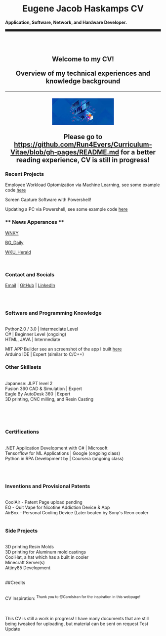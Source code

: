 <h1 align="center">Eugene Jacob Haskamps CV</h1>
<b> Application, Software, Network, and Hardware Developer. </b>
<hr style="border-style: dotted" />
<br>
                                                                
<br>

<h2 align="center">Welcome to my CV!

<p align="center">
  Overview of my technical experiences and knowledge background
</p>
  
   
---

<p align="center">
  <img width="200" src="https://github.com/Run4Evers/Curriculum-Vitae/blob/gh-pages/Coding.jpg" alt="Logo">
</p>

<b> Please go to https://github.com/Run4Evers/Curriculum-Vitae/blob/gh-pages/README.md for a better reading experience, CV is still in progress!</b>
<br>
  
  <h3>Recent Projects</h3>
  
  Employee Workload Optomization via Machine Learning, see some example code [here](https://github.com/Run4Evers/Curriculum-Vitae/blob/gh-pages/Tensorflow%20Code)
  
  Screen Capture Software with Powershell!
  
  Updating a PC via Powershell, see some example code [here](https://github.com/Run4Evers/Curriculum-Vitae/blob/gh-pages/Update_Windows)
  
  
<h3>** News Apperances **</h3>
  
  
[WNKY](https://www.wnky.com/students-with-ties-to-wku-create-own-tech-company)
  
[BG_Daily](https://www.wnky.com/students-with-ties-to-wku-create-own-tech-company/)
  
[WKU_Herald](https://www.wnky.com/students-with-ties-to-wku-create-own-tech-company/)

                                                                                                          
<br>


<h3>Contact and Socials</h3>   

                                                                                                          
[Email](mailto:eugenejhaskamp@gmail.com) | [GitHub](https://run4evers.github.io/Curriculum-Vitae/) | [LinkedIn](https://www.linkedin.com/in/eugenehaskamp-personal-mycustomurl/)


<br><br>



<h3>Software and Programming Knowledge</h3>
  <br>Python2.0 / 3.0 | Intermediate Level
  <br>C# | Beginner Level (ongoing)
  <br>HTML, JAVA | Intermediate <br>
  
 MIT APP Builder see an screenshot of the app I built    [here](https://github.com/Run4Evers/Curriculum-Vitae/blob/gh-pages/App_Image.jpg)
  <br>Arduino IDE | Expert (similar to C/C++)<br>

<h3>Other Skillsets</h3>
  <br>Japanese: JLPT level 2 
  <br>Fusion 360 CAD & Simulation | Expert
  <br>Eagle By AutoDesk 360  | Expert 
  <br>3D printing, CNC milling, and Resin Casting 
<br><br>  
   
<br><br> 

<h3>Certifications </h3>
  <br>.NET Application Development with C# | Microsoft 
 <br> Tensorflow for ML Applications | Google (ongoing class)
  <br>Python in RPA Development by | Coursera (ongoing class)
   
<br><br>  

<h3>Inventions and Provisional Patents</h3>
  <br>CoolAir - Patent Page upload pending 
  <br>EQ - Quit Vape for Nicotine Addiction Device & App 
  <br> AirBox - Personal Cooling Device (Later beaten by Sony's Reon cooler  
  <br><br>
 
<h3>Side Projects</h3>
 <br>3D printing Resin Molds  
 <br>3D printing for Aluminum mold castings 
 <br>CoolHat, a hat which has a built in cooler 
 <br>Minecraft Server(s) 
 <br>Attiny85 Development
<br><br>  
                                                                               

    
<p1>##Credits </p>
  <br>CV Inspiration: <sup>Thank you to @Carolstran for the inspiration in this webpage!</sup> </br>
<br><br>

<p1>This CV is still a work in progress! I have many documents that are still being tweaked for uploading, but material can be sent on request
<p2> Test Update </p2>